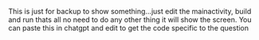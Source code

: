 This is just for backup to show something...just edit the mainactivity, build and run thats all no need to do any other thing it will show the screen.
You can paste this in chatgpt and edit to get the code specific to the question
